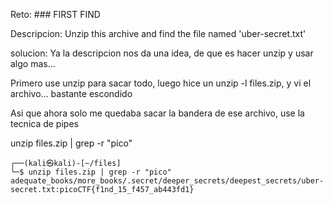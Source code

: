 Reto: ### FIRST FIND

Descripcion:
Unzip this archive and find the file named 'uber-secret.txt'

solucion:
Ya la descripcion nos da una idea, de que es hacer unzip y usar algo mas...

Primero use unzip para sacar todo, luego hice un unzip -l files.zip, y vi el archivo... bastante escondido

Asi que ahora solo me quedaba sacar la bandera de ese archivo, use la tecnica de pipes

unzip files.zip | grep -r "pico"
```
┌──(kali㉿kali)-[~/files]
└─$ unzip files.zip | grep -r "pico"
adequate_books/more_books/.secret/deeper_secrets/deepest_secrets/uber-secret.txt:picoCTF{f1nd_15_f457_ab443fd1}

```